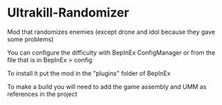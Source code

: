 # Ultrakill-Randomizer
Mod that randomizes enemies (except drone and idol because they gave some problems)

You can configure the difficulty with BepInEx ConfigManager or from the file that is in BepInEx > config

To install it put the mod in the "plugins" folder of BepInEx

To make a build you will need to add the game assembly and UMM as references in the project
